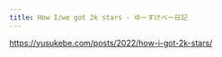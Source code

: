 ```yaml
---
title: How I/we got 2k stars - ゆーすけべー日記
---
```


https://yusukebe.com/posts/2022/how-i-got-2k-stars/

